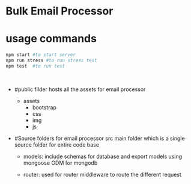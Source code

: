 # Bulk Email Processor


# usage commands
```bash
npm start #to start server
npm run stress #to run stress test
npm test  #to run test
``` 


<br />
   

* #public filder hosts all the assets for email processor
    * assets
        * bootstrap
        * css
        * img
        * js

* #Source folders for email processor
  src main folder which is a single source folder for entire code base

  * models:
        include schemas for database and export models using mongoose ODM for mongodb
  
  * router:
        used for router middleware to route the different request
